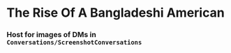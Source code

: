 # The Rise Of A Bangladeshi American
### Host for images of DMs in `Conversations/ScreenshotConversations`
